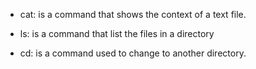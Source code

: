 * cat: is a command that shows the context of a text file.

* ls: is a command that list the files in a directory 

* cd: is a command used to change to another directory.
